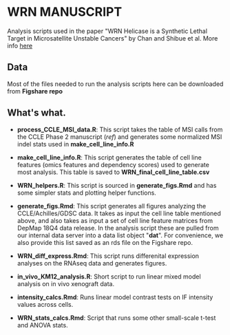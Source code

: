 # WRN MANUSCRIPT

Analysis scripts used in the paper "WRN Helicase is a Synthetic Lethal Target in Microsatellite Unstable Cancers" by Chan and Shibue et al. More info [here](https://depmap.org/WRN/)

## Data

Most of the files needed to run the analysis scripts here can be downloaded from **Figshare repo**

## What's what.

* **process_CCLE_MSI_data.R**: This script takes the table of MSI calls from the CCLE Phase 2 manuscript (*ref*) and generates some normalized MSI indel stats used in **make_cell_line_info.R**

* **make_cell_line_info.R**: This script generates the table of cell line features (omics features and dependency scores) used to generate most analysis. This table is saved to **WRN_final_cell_line_table.csv**

* **WRN_helpers.R**: This script is sourced in **generate_figs.Rmd** and has some simpler stats and plotting helper functions.

* **generate_figs.Rmd**: This script generates all figures analyzing the CCLE/Achilles/GDSC data. It takes as input the cell line table mentioned above, and also takes as input a set of cell line feature matrices from DepMap 18Q4 data release. In the analysis script these are pulled from our internal data server into a data list object "**dat**". For convenience, we also provide this list saved as an rds file on the Figshare repo.

* **WRN_diff_express.Rmd**: This script runs differenital expression analyses on the RNAseq data and generates figures.

* **in_vivo_KM12_analysis.R**: Short script to run linear mixed model analysis on in vivo xenograft data.

* **intensity_calcs.Rmd**: Runs linear model contrast tests on IF intensity values across cells.

* **WRN_stats_calcs.Rmd**: Script that runs some other small-scale t-test and ANOVA stats.